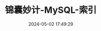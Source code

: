 ---
title: 锦囊妙计-MySQL-索引
date: 2024-05-02 17:49:29
tags: 
  - MySQL 
categories: 
  - Interview
password: zzy   
message: 会员文档
---